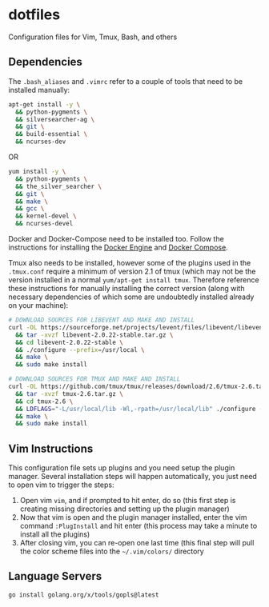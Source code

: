 # dotfiles
Configuration files for Vim, Tmux, Bash, and others

## Dependencies

The `.bash_aliases` and `.vimrc` refer to a couple of tools that need to be installed manually:

```bash
apt-get install -y \
  && python-pygments \
  && silversearcher-ag \
  && git \
  && build-essential \
  && ncurses-dev
```

OR

```bash
yum install -y \
  && python-pygments \
  && the_silver_searcher \
  && git \
  && make \
  && gcc \
  && kernel-devel \
  && ncurses-devel

```

Docker and Docker-Compose need to be installed too. Follow the instructions for installing the [Docker Engine](https://docs.docker.com/engine/installation/) and [Docker Compose](https://docs.docker.com/compose/install/).

Tmux also needs to be installed, however some of the plugins used in the `.tmux.conf` require a minimum of version 2.1 of tmux (which may not be the version installed in a normal `yum/apt-get install tmux`. Therefore reference these instructions for manually installing the correct version (along with necessary dependencies of which some are undoubtedly installed already on your machine):

```bash
# DOWNLOAD SOURCES FOR LIBEVENT AND MAKE AND INSTALL
curl -OL https://sourceforge.net/projects/levent/files/libevent/libevent-2.0/libevent-2.0.22-stable.tar.gz \
  && tar -xvzf libevent-2.0.22-stable.tar.gz \
  && cd libevent-2.0.22-stable \
  && ./configure --prefix=/usr/local \
  && make \
  && sudo make install

# DOWNLOAD SOURCES FOR TMUX AND MAKE AND INSTALL
curl -OL https://github.com/tmux/tmux/releases/download/2.6/tmux-2.6.tar.gz \
  && tar -xvzf tmux-2.6.tar.gz \
  && cd tmux-2.6 \
  && LDFLAGS="-L/usr/local/lib -Wl,-rpath=/usr/local/lib" ./configure --prefix=/usr/local \
  && make \
  && sudo make install
```

## Vim Instructions

This configuration file sets up plugins and you need setup the plugin manager. Several installation steps will happen automatically, you just need to open vim to trigger the steps:

1. Open vim `vim`, and if prompted to hit enter, do so (this first step is creating missing directories and setting up the plugin manager)
2. Now that vim is open and the plugin manager installed, enter the vim command `:PlugInstall` and hit enter (this process may take a minute to install all the plugins)
3. After closing vim, you can re-open one last time (this final step will pull the color scheme files into the `~/.vim/colors/` directory


## Language Servers

```
go install golang.org/x/tools/gopls@latest
```
